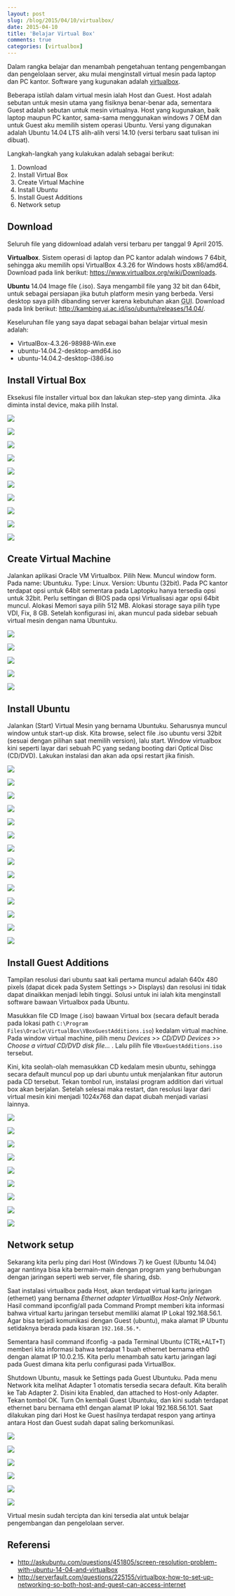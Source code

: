 ```yaml
---
layout: post
slug: /blog/2015/04/10/virtualbox/
date: 2015-04-10
title: 'Belajar Virtual Box'
comments: true
categories: [virtualbox]
---
```

Dalam rangka belajar dan menambah pengetahuan tentang pengembangan dan
pengelolaan server, aku mulai menginstall virtual mesin pada laptop dan PC
kantor. Software yang kugunakan adalah
[virtualbox](https://www.virtualbox.org/).

Beberapa istilah dalam virtual mesin ialah Host dan Guest. Host adalah sebutan
untuk mesin utama yang fisiknya benar-benar ada, sementara Guest adalah sebutan
untuk mesin virtualnya. Host yang kugunakan, baik laptop maupun PC kantor,
sama-sama menggunakan windows 7 OEM dan untuk Guest aku memilih sistem operasi
Ubuntu. Versi yang digunakan adalah Ubuntu 14.04 LTS alih-alih versi 14.10
(versi terbaru saat tulisan ini dibuat).

Langkah-langkah yang kulakukan adalah sebagai berikut:

1. Download
2. Install Virtual Box
3. Create Virtual Machine
4. Install Ubuntu
5. Install Guest Additions
6. Network setup

## Download
Seluruh file yang didownload adalah versi terbaru per tanggal 9 April 2015.

**Virtualbox**. Sistem operasi di laptop dan PC kantor adalah windows 7 64bit,
sehingga aku memilih opsi VirtualBox 4.3.26 for Windows hosts x86/amd64.
Download pada link berikut: https://www.virtualbox.org/wiki/Downloads.

**Ubuntu** 14.04 Image file (.iso). Saya mengambil file yang 32 bit dan 64bit,
untuk sebagai persiapan jika butuh platform mesin yang berbeda. Versi desktop
saya pilih dibanding server karena kebutuhan akan <abbr title="Graphical user
interface">GUI</abbr>. Download pada link berikut:
http://kambing.ui.ac.id/iso/ubuntu/releases/14.04/.

Keseluruhan file yang saya dapat sebagai bahan belajar virtual mesin adalah:

 - VirtualBox-4.3.26-98988-Win.exe
 - ubuntu-14.04.2-desktop-amd64.iso
 - ubuntu-14.04.2-desktop-i386.iso


## Install Virtual Box
Eksekusi file installer virtual box dan lakukan step-step yang diminta. Jika
diminta instal device, maka pilih Instal.

<img src="https://res.cloudinary.com/ijortengab/image/upload/v1/ijortengab.id/screenshot-1.jpg"></img>

<img src="https://res.cloudinary.com/ijortengab/image/upload/v1/ijortengab.id/screenshot-2.jpg"></img>

<img src="https://res.cloudinary.com/ijortengab/image/upload/v1/ijortengab.id/screenshot-3.jpg"></img>

<img src="https://res.cloudinary.com/ijortengab/image/upload/v1/ijortengab.id/screenshot-4.jpg"></img>

<img src="https://res.cloudinary.com/ijortengab/image/upload/v1/ijortengab.id/screenshot-5.jpg"></img>

<img src="https://res.cloudinary.com/ijortengab/image/upload/v1/ijortengab.id/screenshot-6.jpg"></img>

<img src="https://res.cloudinary.com/ijortengab/image/upload/v1/ijortengab.id/screenshot-7.jpg"></img>

<img src="https://res.cloudinary.com/ijortengab/image/upload/v1/ijortengab.id/screenshot-8.jpg"></img>

<img src="https://res.cloudinary.com/ijortengab/image/upload/v1/ijortengab.id/screenshot-9.jpg"></img>

<img src="https://res.cloudinary.com/ijortengab/image/upload/v1/ijortengab.id/screenshot-10.jpg"></img>

## Create Virtual Machine

Jalankan aplikasi Oracle VM Virtualbox. Pilih New. Muncul window form. Pada
name: Ubuntuku. Type: Linux. Version: Ubuntu (32bit). Pada PC kantor terdapat
opsi untuk 64bit sementara pada Laptopku hanya tersedia opsi untuk 32bit.
Perlu settingan di BIOS pada opsi Virtualisasi agar opsi 64bit muncul.
Alokasi Memori saya pilih 512 MB. Alokasi storage saya pilih type VDI, Fix,
8 GB. Setelah konfigurasi ini, akan muncul pada sidebar sebuah virtual mesin
dengan nama Ubuntuku.

<img src="https://res.cloudinary.com/ijortengab/image/upload/v1/ijortengab.id/screenshot-11.jpg"></img>

<img src="https://res.cloudinary.com/ijortengab/image/upload/v1/ijortengab.id/screenshot-13b.jpg"></img>

<img src="https://res.cloudinary.com/ijortengab/image/upload/v1/ijortengab.id/screenshot-14.jpg"></img>

<img src="https://res.cloudinary.com/ijortengab/image/upload/v1/ijortengab.id/screenshot-15.jpg"></img>

<img src="https://res.cloudinary.com/ijortengab/image/upload/v1/ijortengab.id/screenshot-16.jpg"></img>


## Install Ubuntu
Jalankan (Start) Virtual Mesin yang bernama Ubuntuku. Seharusnya muncul window
untuk start-up disk. Kita browse, select file .iso ubuntu versi 32bit (sesuai
dengan pilihan saat memilih version), lalu start. Window virtualbox kini
seperti layar dari sebuah PC yang sedang booting dari Optical Disc (CD/DVD).
Lakukan instalasi dan akan ada opsi restart jika finish.

<img src="https://res.cloudinary.com/ijortengab/image/upload/v1/ijortengab.id/screenshot-17.jpg"></img>

<img src="https://res.cloudinary.com/ijortengab/image/upload/v1/ijortengab.id/screenshot-18.jpg"></img>

<img src="https://res.cloudinary.com/ijortengab/image/upload/v1/ijortengab.id/screenshot-19.jpg"></img>

<img src="https://res.cloudinary.com/ijortengab/image/upload/v1/ijortengab.id/ubuntuku1.png"></img>

<img src="https://res.cloudinary.com/ijortengab/image/upload/v1/ijortengab.id/ubuntuku2.png"></img>

<img src="https://res.cloudinary.com/ijortengab/image/upload/v1/ijortengab.id/ubuntuku3.png"></img>

<img src="https://res.cloudinary.com/ijortengab/image/upload/v1/ijortengab.id/ubuntuku4.png"></img>

<img src="https://res.cloudinary.com/ijortengab/image/upload/v1/ijortengab.id/ubuntuku5.png"></img>

<img src="https://res.cloudinary.com/ijortengab/image/upload/v1/ijortengab.id/ubuntuku7.png"></img>

<img src="https://res.cloudinary.com/ijortengab/image/upload/v1/ijortengab.id/ubuntuku6.png"></img>

<img src="https://res.cloudinary.com/ijortengab/image/upload/v1/ijortengab.id/ubuntuku8.png"></img>

<img src="https://res.cloudinary.com/ijortengab/image/upload/v1/ijortengab.id/ubuntuku9.png"></img>

<img src="https://res.cloudinary.com/ijortengab/image/upload/v1/ijortengab.id/ubuntuku10.png"></img>

<img src="https://res.cloudinary.com/ijortengab/image/upload/v1/ijortengab.id/ubuntuku11.png"></img>

## Install Guest Additions

Tampilan resolusi dari ubuntu saat kali pertama muncul adalah 640x 480 pixels
(dapat dicek pada System Settings >> Displays) dan resolusi ini tidak dapat
dinaikkan menjadi lebih tinggi. Solusi untuk ini ialah kita menginstall
software bawaan Virtualbox pada Ubuntu.

Masukkan file CD Image (.iso) bawaan Virtual box (secara default berada pada
lokasi path `C:\Program Files\Oracle\VirtualBox\VBoxGuestAdditions.iso`) kedalam
virtual machine. Pada window virtual machine, pilih menu
*Devices* >> *CD/DVD Devices* >> *Choose a virtual CD/DVD disk file...* .
Lalu pilih file `VBoxGuestAdditions.iso` tersebut.

Kini, kita seolah-olah memasukkan CD kedalam mesin ubuntu, sehingga secara
default muncul pop up dari ubuntu untuk menjalankan fitur autorun pada CD
tersebut. Tekan tombol run, instalasi program addition dari virtual box akan
berjalan. Setelah selesai maka restart, dan resolusi layar dari virtual mesin
kini menjadi 1024x768 dan dapat diubah menjadi variasi lainnya.

<img src="https://res.cloudinary.com/ijortengab/image/upload/v1/ijortengab.id/ubuntuku12.png"></img>

<img src="https://res.cloudinary.com/ijortengab/image/upload/v1/ijortengab.id/ubuntuku13.png"></img>

<img src="https://res.cloudinary.com/ijortengab/image/upload/v1/ijortengab.id/screenshot-20.jpg"></img>

<img src="https://res.cloudinary.com/ijortengab/image/upload/v1/ijortengab.id/ubuntuku14.png"></img>

<img src="https://res.cloudinary.com/ijortengab/image/upload/v1/ijortengab.id/ubuntuku15.png"></img>

<img src="https://res.cloudinary.com/ijortengab/image/upload/v1/ijortengab.id/ubuntuku16.png"></img>

<img src="https://res.cloudinary.com/ijortengab/image/upload/v1/ijortengab.id/ubuntuku17.png"></img>

<img src="https://res.cloudinary.com/ijortengab/image/upload/v1/ijortengab.id/ubuntuku18.png"></img>

<img src="https://res.cloudinary.com/ijortengab/image/upload/v1/ijortengab.id/ubuntuku19.png"></img>

## Network setup

Sekarang kita perlu ping dari Host (Windows 7) ke Guest (Ubuntu 14.04) agar
nantinya bisa kita bermain-main dengan program yang berhubungan dengan jaringan
seperti web server, file sharing, dsb.

Saat instalasi virtualbox pada Host, akan terdapat virtual kartu jaringan
(ethernet) yang bernama *Ethernet adapter VirtualBox Host-Only Network*. Hasil
command ipconfig/all pada Command Prompt memberi kita informasi bahwa virtual
kartu jaringan tersebut memiliki alamat IP Lokal 192.168.56.1. Agar bisa terjadi
komunikasi dengan Guest (ubuntu), maka alamat IP Ubuntu setidaknya berada pada
kisaran `192.168.56.*`.

Sementara hasil command ifconfig -a pada Terminal Ubuntu (CTRL+ALT+T) memberi
kita informasi bahwa terdapat 1 buah ethernet bernama eth0 dengan alamat
IP 10.0.2.15. Kita perlu menambah satu kartu jaringan lagi pada Guest dimana
kita perlu configurasi pada VirtualBox.

Shutdown Ubuntu, masuk ke Settings pada Guest Ubuntuku. Pada menu Network kita
melihat Adapter 1 otomatis tersedia secara default. Kita beralih ke
Tab Adapter 2. Disini kita Enabled, dan attached to Host-only Adapter. Tekan
tombol OK. Turn On kembali Guest Ubuntuku, dan kini sudah terdapat ethernet baru
bernama eth1 dengan alamat IP lokal 192.168.56.101. Saat dilakukan ping dari
Host ke Guest hasilnya terdapat respon yang artinya antara Host dan Guest sudah
dapat saling berkomunikasi.

<img src="https://res.cloudinary.com/ijortengab/image/upload/v1/ijortengab.id/screenshot-21.jpg"></img>

<img src="https://res.cloudinary.com/ijortengab/image/upload/v1/ijortengab.id/806568-screenshot-from-2015-04-10-11_07_03.png"></img>

<img src="https://res.cloudinary.com/ijortengab/image/upload/v1/ijortengab.id/screenshot-22.jpg"></img>

<img src="https://res.cloudinary.com/ijortengab/image/upload/v1/ijortengab.id/screenshot-23.jpg"></img>

<img src="https://res.cloudinary.com/ijortengab/image/upload/v1/ijortengab.id/705600-screenshot-from-2015-04-10-11_45_08.png"></img>

<img src="https://res.cloudinary.com/ijortengab/image/upload/v1/ijortengab.id/screenshot-24.jpg"></img>

Virtual mesin sudah tercipta dan kini tersedia alat untuk belajar pengembangan
dan pengelolaan server.

## Referensi

 - http://askubuntu.com/questions/451805/screen-resolution-problem-with-ubuntu-14-04-and-virtualbox
 - http://serverfault.com/questions/225155/virtualbox-how-to-set-up-networking-so-both-host-and-guest-can-access-internet